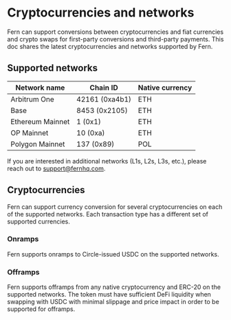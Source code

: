# Cryptocurrencies and networks

Fern can support conversions between cryptocurrencies and fiat currencies and crypto swaps for first-party conversions and third-party payments. This doc shares the latest cryptocurrencies and networks supported by Fern.

## Supported networks

| Network name     | Chain ID       | Native currency |
| ---------------- | -------------- | --------------- |
| Arbitrum One     | 42161 (0xa4b1) | ETH             |
| Base             | 8453 (0x2105)  | ETH             |
| Ethereum Mainnet | 1 (0x1)        | ETH             |
| OP Mainnet       | 10 (0xa)       | ETH             |
| Polygon Mainnet  | 137 (0x89)     | POL             |

If you are interested in additional networks (L1s, L2s, L3s, etc.), please reach out to support@fernhq.com.&#x20;

## Cryptocurrencies

Fern can support currency conversion for several cryptocurrencies on each of the supported networks. Each transaction type has a different set of supported currencies.

### Onramps

Fern supports onramps to Circle-issued USDC on the supported networks.

### Offramps

Fern supports offramps from any native cryptocurrency and ERC-20 on the supported networks. The token must have sufficient DeFi liquidity when swapping with USDC with minimal slippage and price impact in order to be supported for offramps.&#x20;

